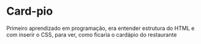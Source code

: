 # Card-pio
Primeiro aprendizado em programação, era entender estrutura do HTML e com inserir o CSS, para ver, como ficaria o cardápio do restaurante
